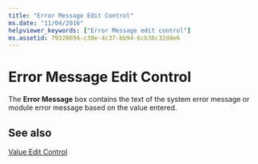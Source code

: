 ```yaml
---
title: "Error Message Edit Control"
ms.date: "11/04/2016"
helpviewer_keywords: ["Error Message edit control"]
ms.assetid: 79320694-c30e-4c37-bb94-6cb36c32d4e6
---
```

# Error Message Edit Control

The **Error Message** box contains the text of the system error message or module error message based on the value entered.

## See also

[Value Edit Control](value-edit-control.md)
